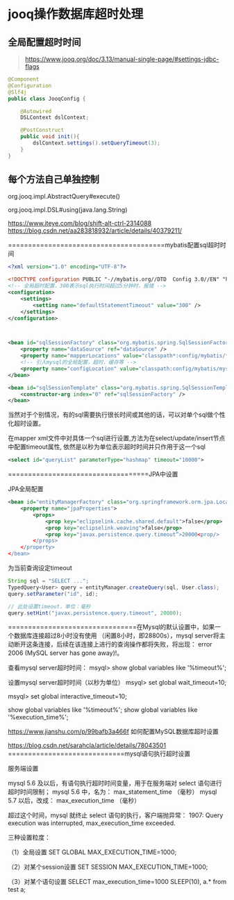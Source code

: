 



# jooq操作数据库超时处理





## 全局配置超时时间

> https://www.jooq.org/doc/3.13/manual-single-page/#settings-jdbc-flags

```java
@Component
@Configuration
@Slf4j
public class JooqConfig {

    @Autowired
    DSLContext dslContext;

    @PostConstruct
    public void init(){
        dslContext.settings().setQueryTimeout(3);
    }
}
```



## 每个方法自己单独控制

org.jooq.impl.AbstractQuery#execute()



org.jooq.impl.DSL#using(java.lang.String)











https://www.iteye.com/blog/shift-alt-ctrl-2314088
https://blog.csdn.net/aa283818932/article/details/40379211/

=======================================mybatis配置sql超时时间

```xml
<?xml version="1.0" encoding="UTF-8"?>

<!DOCTYPE configuration PUBLIC "-//mybatis.org//DTD  Config 3.0//EN" "http://mybatis.org/dtd/mybatis-3-config.dtd">
<!-- 全局超时配置，300表示sql执行时间超过5分钟时，报错 -->
<configuration>
    <settings>
        <setting name="defaultStatementTimeout" value="300" />
    </settings>
</configuration>



<bean id="sqlSessionFactory" class="org.mybatis.spring.SqlSessionFactoryBean">
    <property name="dataSource" ref="dataSource" />
    <property name="mapperLocations" value="classpath*:config/mybatis/**/mapper_*.xml" />
    <!-- 引入mysql的全局配置，超时，缓存等 -->
    <property name="configLocation" value="classpath:config/mybatis/mysql.xml" />
</bean>

<bean id="sqlSessionTemplate" class="org.mybatis.spring.SqlSessionTemplate">
	<constructor-arg index="0" ref="sqlSessionFactory" />
</bean>
```





当然对于个别情况，有的sql需要执行很长时间或其他的话，可以对单个sql做个性化超时设置。

在mapper xml文件中对具体一个sql进行设置,方法为在select/update/insert节点中配置timeout属性,
依然是以秒为单位表示超时时间并只作用于这一个sql

```xml
<select id="queryList" parameterType="hashmap" timeout="10000">
```











===================================JPA中设置

JPA全局配置

```xml
<bean id="entityManagerFactory" class="org.springframework.orm.jpa.LocalContainerEntityManagerFactoryBean">  
    <property name="jpaProperties">  
        <props>  
            <prop key="eclipselink.cache.shared.default">false</prop>  
            <prop key="eclipselink.weaving">false</prop>  
            <prop key="javax.persistence.query.timeout”>20000<prop/>  
        </props>  
    </property>  
</bean>
```



为当前查询设定timeout

```java
String sql = "SELECT ...";  
TypedQuery<User> query = entityManager.createQuery(sql, User.class);  
query.setParameter("id", id);  

// 此处设置timeout，单位：毫秒  
query.setHint("javax.persistence.query.timeout", 20000);  
```







================================在Mysql的默认设置中，如果一个数据库连接超过8小时没有使用
（闲置8小时，即28800s），mysql server将主动断开这条连接，后续在该连接上进行的查询操作都将失败，将出现：
error 2006 (MySQL server has gone away)!。


查看mysql server超时时间：
msyql> show global variables like '%timeout%';


设置mysql server超时时间（以秒为单位）
msyql> set global wait_timeout=10;

msyql> set global interactive_timeout=10;




show global variables like '%timeout%';
show global variables like '%execution_time%';




https://www.jianshu.com/p/99bafb3a466f
如何配置MySQL数据库超时设置


https://blog.csdn.net/sarahcla/article/details/78043501
=============================mysql语句执行超时设置


服务端设置

mysql 5.6 及以后，有语句执行超时时间变量，用于在服务端对 select 语句进行超时时间限制；
mysql 5.6 中，名为： max_statement_time （毫秒）
mysql 5.7 以后，改成： max_execution_time （毫秒）

超过这个时间，mysql 就终止 select 语句的执行，客户端抛异常：
1907: Query execution was interrupted, max_execution_time exceeded.

三种设置粒度：

（1）全局设置
SET GLOBAL MAX_EXECUTION_TIME=1000;

（2）对某个session设置
SET SESSION MAX_EXECUTION_TIME=1000;

（3）对某个语句设置
SELECT max_execution_time=1000 SLEEP(10), a.* from test a;




